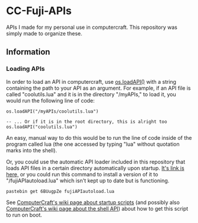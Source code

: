 # CC-Fuji-APIs
APIs I made for my personal use in computercraft. This repository was simply made to organize these.

## Information

### Loading APIs

In order to load an API in computercraft, use [os.loadAPI()](https://computercraft.info/wiki/Os.loadAPI) with a string containing the path to your API as an argument. For example, if an API file is called "coolutils.lua" and it is in the directory "/myAPIs," to load it, you would run the following line of code:

```
os.loadAPI("/myAPIs/coolutils.lua")

-- ... Or if it is in the root directory, this is alright too
os.loadAPI("coolutils.lua")
```

An easy, manual way to do this would be to run the line of code inside of the program called lua (the one accessed by typing "lua" without quotation marks into the shell).

Or, you could use the automatic API loader included in this repository that loads API files in a certain directory automatically upon startup. [It's link is here,](https://github.com/4498Lincoln/CC-Fuji-APIs/blob/main/startup.lua) or you could run this command to install a version of it to "/fujiAPIautoload.lua" which isn't kept up to date but is functioning.

`pastebin get 6BUugpZe fujiAPIautoload.lua`

See [ComputerCraft's wiki page about startup scripts](https://www.computercraft.info/wiki/Startup) (and possibly also [ComputerCraft's wiki page about the shell API](https://computercraft.info/wiki/Shell_(API))) about how to get this script to run on boot.
